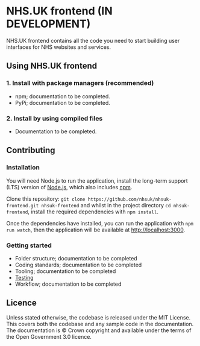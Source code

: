 # NHS.UK frontend (IN DEVELOPMENT)

NHS.UK frontend contains all the code you need to start building user interfaces for NHS websites and services.

## Using NHS.UK frontend

### 1. Install with package managers (recommended)

+ npm; documentation to be completed.
+ PyPi; documentation to be completed.

### 2. Install by using compiled files

+ Documentation to be completed.

## Contributing

### Installation

You will need Node.js to run the application, install the long-term support (LTS) version of <a href="https://nodejs.org/en/">Node.js</a>, which also includes <a href="https://www.npmjs.com/">npm</a>.

Clone this repository: `git clone https://github.com/nhsuk/nhsuk-frontend.git nhsuk-frontend` and whilst in the project directory `cd nhsuk-frontend`, install the required dependencies with `npm install`. 

Once the dependencies have installed, you can run the application with `npm run watch`, then the application will be available at <a href="http://localhost:3000">http://localhost:3000</a>.

### Getting started

+ Folder structure; documentation to be completed
+ Coding standards; documentation to be completed
+ Tooling; documentation to be completed
+ [Testing](/docs/contributing/testing.md)
+ Workflow; documentation to be completed

## Licence

Unless stated otherwise, the codebase is released under the MIT License. This covers both the codebase and any sample code in the documentation. The documentation is © Crown copyright and available under the terms of the Open Government 3.0 licence.
